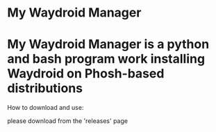 # My Waydroid Manager    

# My Waydroid Manager is a python and bash program work installing Waydroid on Phosh-based distributions

How to download and use:


please download from the 'releases' page

